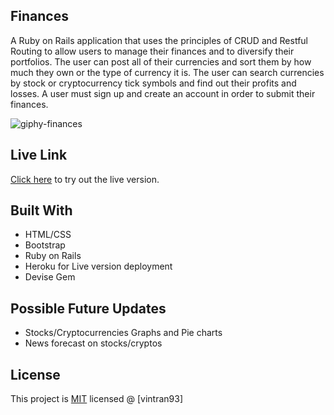 ## Finances

A Ruby on Rails application that uses the principles of CRUD and Restful Routing to allow users to manage their finances and to diversify their portfolios. The user can post all of their currencies and sort them by how much they own or the type of currency it is. The user can search currencies by stock or cryptocurrency tick symbols and find out their profits and losses. A user must sign up and create an account in order to submit their finances.

![giphy-finances](https://user-images.githubusercontent.com/78582898/187324612-5693d1bc-ad21-486a-b300-089720adaa78.gif)

## Live Link

[Click here](https://finance-portfolios.herokuapp.com/) to try out the live version.

## Built With

* HTML/CSS
*  Bootstrap
*  Ruby on Rails
*  Heroku for Live version deployment
*  Devise Gem

## Possible Future Updates
* Stocks/Cryptocurrencies Graphs and Pie charts
* News forecast on stocks/cryptos

## License

This project is [MIT](https://opensource.org/licenses/MIT) licensed @ [vintran93]
